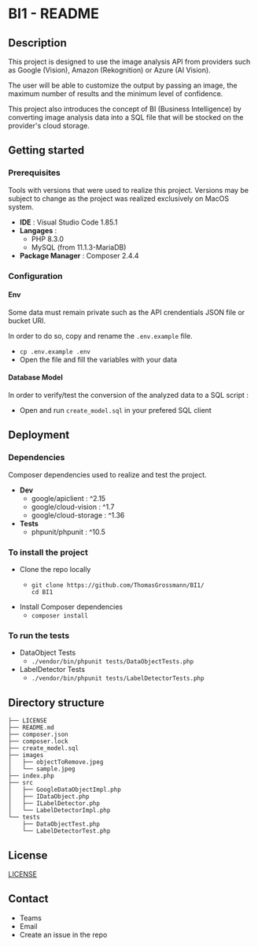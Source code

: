# BI1 - README

## Description
This project is designed to use the image analysis API from providers such as Google (Vision), Amazon (Rekognition) or Azure (AI Vision).

The user will be able to customize the output by passing an image, the maximum number of results and the minimum level of confidence.

This project also introduces the concept of BI (Business Intelligence) by converting image analysis data into a SQL file that will be stocked on the provider's cloud storage.

## Getting started

### Prerequisites
Tools with versions that were used to realize this project. Versions may be subject to change as the project was realized exclusively on MacOS system.
- **IDE** : Visual Studio Code 1.85.1
- **Langages** :
  - PHP 8.3.0
  - MySQL (from 11.1.3-MariaDB)
- **Package Manager** : Composer 2.4.4

### Configuration
#### Env
Some data must remain private such as the API crendentials JSON file or bucket URI.

In order to do so, copy and rename the `.env.example` file.
- `cp .env.example .env`
- Open the file and fill the variables with your data

#### Database Model
In order to verify/test the conversion of the analyzed data to a SQL script :
- Open and run `create_model.sql` in your prefered SQL client

## Deployment

### Dependencies
Composer dependencies used to realize and test the project.
- **Dev**
  - google/apiclient : ^2.15
  - google/cloud-vision : ^1.7
  - google/cloud-storage : ^1.36
- **Tests**
  - phpunit/phpunit : ^10.5

### To install the project
- Clone the repo locally
  - ```
    git clone https://github.com/ThomasGrossmann/BI1/
    cd BI1
    ```
- Install Composer dependencies
  - `composer install`
### To run the tests
- DataObject Tests
  - `./vendor/bin/phpunit tests/DataObjectTests.php`
- LabelDetector Tests
  - `./vendor/bin/phpunit tests/LabelDetectorTests.php`  
## Directory structure
```
├── LICENSE
├── README.md
├── composer.json
├── composer.lock
├── create_model.sql
├── images
│   ├── objectToRemove.jpeg
│   └── sample.jpeg
├── index.php
├── src
│   ├── GoogleDataObjectImpl.php
│   ├── IDataObject.php
│   ├── ILabelDetector.php
│   └── LabelDetectorImpl.php
└── tests
    ├── DataObjectTest.php
    └── LabelDetectorTest.php
```

## License
[LICENSE](LICENSE)

## Contact
- Teams
- Email
- Create an issue in the repo
